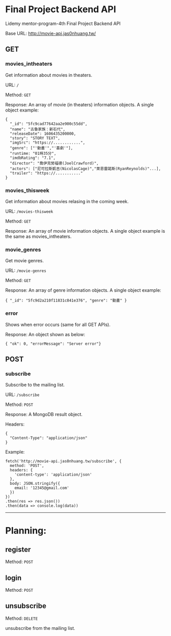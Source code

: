 # Final Project Backend API
Lidemy mentor-program-4th Final Project Backend API

Base URL: http://movie-api.jas0nhuang.tw/

## GET
### movies_intheaters
Get information about movies in theaters.

URL: `/`

Method: `GET`

Response: An array of movie (in theaters) information objects.
A single object example:
```
{
  "_id": "5fc9cad77642aa2e900c55dd",
  "name": "古魯家族：新石代",
  "releaseDate": 1606435200000,
  "story": "STORY TEXT",
  "imgSrc": "https://............",
  "genre": ["'動畫'","'喜劇'"],
  "runtime: "01時35分",
  "imdbRating": "7.1",
  "director": "喬伊克勞福德(JoelCrawford)",
  "actors": ["尼可拉斯凱吉(NicolasCage)","萊恩雷諾斯(RyanReynolds)"...],
  "trailer": "https://..........."
}
```

### movies_thisweek
Get information about movies relasing in the coming week.

URL: `/movies-thisweek`

Method: `GET`

Response: An array of movie information objects.
A single object example is the same as movies_intheaters.


### movie_genres
Get movie genres.

URL: `/movie-genres`

Method: `GET`

Response: An array of genre information objects.
A single object example:
```
{ "_id": "5fc9d2a210f11831c841e376", "genre": "動畫" }
```


### error
Shows when error occurs (same for all GET APIs).

Response: An object shown as below:
```
{ "ok": 0, "errorMessage": "Server error"}
```

## POST
### subscribe
Subscribe to the mailing list.

URL: `/subscribe`

Method: `POST`

Response: A MongoDB result object.

Headers: 
```
{
  "Content-Type": "application/json"
}
```

Example:
```
fetch('http://movie-api.jas0nhuang.tw/subscribe', {
  method: 'POST',
  headers: {
    'content-type': 'application/json'
  },
  body: JSON.stringify({
    email: '12345@gmail.com'
  })
})
.then(res => res.json())
.then(data => console.log(data))
```

------------------
# Planning:

## register
Method: `POST`

## login
Method: `POST`

## unsubscribe
Method: `DELETE`

unsubscribe from the mailing list.
